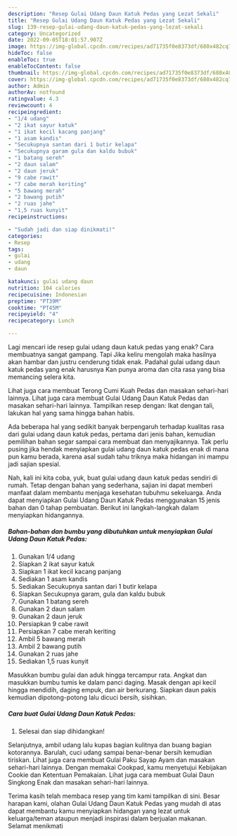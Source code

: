 ```yaml
---
description: "Resep Gulai Udang Daun Katuk Pedas yang Lezat Sekali"
title: "Resep Gulai Udang Daun Katuk Pedas yang Lezat Sekali"
slug: 139-resep-gulai-udang-daun-katuk-pedas-yang-lezat-sekali
category: Uncategorized
date: 2022-09-05T18:01:57.907Z
image: https://img-global.cpcdn.com/recipes/ad71735f0e8373df/680x482cq70/gulai-udang-daun-katuk-pedas-foto-resep-utama.jpg
hideToc: false
enableToc: true
enableTocContent: false
thumbnail: https://img-global.cpcdn.com/recipes/ad71735f0e8373df/680x482cq70/gulai-udang-daun-katuk-pedas-foto-resep-utama.jpg
cover: https://img-global.cpcdn.com/recipes/ad71735f0e8373df/680x482cq70/gulai-udang-daun-katuk-pedas-foto-resep-utama.jpg
author: Admin
authorAv: notfound
ratingvalue: 4.3
reviewcount: 4
recipeingredient:
- "1/4 udang"
- "2 ikat sayur katuk"
- "1 ikat kecil kacang panjang"
- "1 asam kandis"
- "Secukupnya santan dari 1 butir kelapa"
- "Secukupnya garam gula dan kaldu bubuk"
- "1 batang sereh"
- "2 daun salam"
- "2 daun jeruk"
- "9 cabe rawit"
- "7 cabe merah keriting"
- "5 bawang merah"
- "2 bawang putih"
- "2 ruas jahe"
- "1,5 ruas kunyit"
recipeinstructions:

- "Sudah jadi dan siap dinikmati!"
categories:
- Resep
tags:
- gulai
- udang
- daun

katakunci: gulai udang daun 
nutrition: 104 calories
recipecuisine: Indonesian
preptime: "PT39M"
cooktime: "PT45M"
recipeyield: "4"
recipecategory: Lunch

---
```



Lagi mencari ide resep gulai udang daun katuk pedas yang enak? Cara membuatnya sangat gampang. Tapi Jika keliru mengolah maka hasilnya akan hambar dan justru cenderung tidak enak. Padahal gulai udang daun katuk pedas yang enak harusnya Kan punya aroma dan cita rasa yang bisa memancing selera kita.


Lihat juga cara membuat Terong Cumi Kuah Pedas dan masakan sehari-hari lainnya. Lihat juga cara membuat Gulai Udang Daun Katuk Pedas dan masakan sehari-hari lainnya. Tampilkan resep dengan: Ikat dengan tali, lakukan hal yang sama hingga bahan habis.

Ada beberapa hal yang sedikit banyak berpengaruh terhadap kualitas rasa dari gulai udang daun katuk pedas, pertama dari jenis bahan, kemudian pemilihan bahan segar sampai cara membuat dan menyajikannya. Tak perlu pusing jika hendak menyiapkan gulai udang daun katuk pedas enak di mana pun kamu berada, karena asal sudah tahu triknya maka hidangan ini mampu jadi sajian spesial.


Nah, kali ini kita coba, yuk, buat gulai udang daun katuk pedas sendiri di rumah. Tetap dengan bahan yang sederhana, sajian ini dapat memberi manfaat dalam membantu menjaga kesehatan tubuhmu sekeluarga. Anda dapat menyiapkan Gulai Udang Daun Katuk Pedas menggunakan 15 jenis bahan dan 0 tahap pembuatan. Berikut ini langkah-langkah dalam menyiapkan hidangannya.

<!--inarticleads1-->

##### Bahan-bahan dan bumbu yang dibutuhkan untuk menyiapkan Gulai Udang Daun Katuk Pedas:

1. Gunakan 1/4 udang
1. Siapkan 2 ikat sayur katuk
1. Siapkan 1 ikat kecil kacang panjang
1. Sediakan 1 asam kandis
1. Sediakan Secukupnya santan dari 1 butir kelapa
1. Siapkan Secukupnya garam, gula dan kaldu bubuk
1. Gunakan 1 batang sereh
1. Gunakan 2 daun salam
1. Gunakan 2 daun jeruk
1. Persiapkan 9 cabe rawit
1. Persiapkan 7 cabe merah keriting
1. Ambil 5 bawang merah
1. Ambil 2 bawang putih
1. Gunakan 2 ruas jahe
1. Sediakan 1,5 ruas kunyit


Masukkan bumbu gulai dan aduk hingga tercampur rata. Angkat dan masukkan bumbu tumis ke dalam panci daging. Masak dengan api kecil hingga mendidih, daging empuk, dan air berkurang. Siapkan daun pakis kemudian dipotong-potong lalu dicuci bersih, sisihkan. 

<!--inarticleads2-->

##### Cara buat Gulai Udang Daun Katuk Pedas:


1. Selesai dan siap dihidangkan!

Selanjutnya, ambil udang lalu kupas bagian kulitnya dan buang bagian kotorannya. Barulah, cuci udang sampai benar-benar bersih kemudian tiriskan. Lihat juga cara membuat Gulai Paku Sayap Ayam dan masakan sehari-hari lainnya. Dengan memakai Cookpad, kamu menyetujui Kebijakan Cookie dan Ketentuan Pemakaian. Lihat juga cara membuat Gulai Daun Singkong Enak dan masakan sehari-hari lainnya. 

Terima kasih telah membaca resep yang tim kami tampilkan di sini. Besar harapan kami, olahan Gulai Udang Daun Katuk Pedas yang mudah di atas dapat membantu kamu menyiapkan hidangan yang lezat untuk keluarga/teman ataupun menjadi inspirasi dalam berjualan makanan. Selamat menikmati
